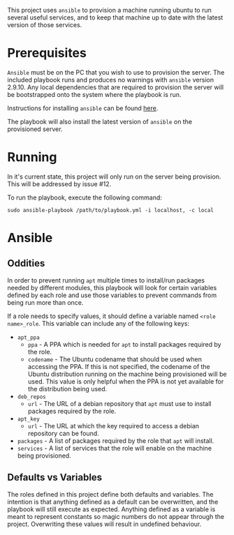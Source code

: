 This project uses `ansible` to provision a machine running ubuntu to run several useful services, and to keep that
machine up to date with the latest version of those services.

# Prerequisites

`Ansible` must be on the PC that you wish to use to provision the server.  The included playbook runs and produces no
warnings with `ansible` version 2.9.10.  Any local dependencies that are required to provision the server will be
bootstrapped onto the system where the playbook is run.

Instructions for installing `ansible` can be found [here](https://tinyurl.com/yyt73e8b).

The playbook will also install the latest version of `ansible` on the provisioned server.

# Running

In it's current state, this project will only run on the server being provision.  This will be addressed by issue #12.

To run the playbook, execute the following command:

```shell script
sudo ansible-playbook /path/to/playbook.yml -i localhost, -c local
```

# Ansible

## Oddities

In order to prevent running `apt` multiple times to install/run packages needed by different modules, this playbook
will look for certain variables defined by each role and use those variables to prevent commands from being run more
than once.

If a role needs to specify values, it should define a variable named `<role name>_role`.  This variable can include any
of the following keys:

 * `apt_ppa`
   * `ppa` - A PPA which is needed for `apt` to install packages required by the role.
   * `codename` - The Ubuntu codename that should be used when accessing the PPA.  If this is not specified, the
                  codename of the Ubuntu distribution running on the machine being provisioned will be used.  This value
                  is only helpful when the PPA is not yet available for the distribution being used.
 * `deb_repos`
   * `url` - The URL of a debian repository that `apt` must use to install packages required by the role.
 * `apt_key`
   * `url` - The URL at which the key required to access a debian repository can be found.
 * `packages` - A list of packages required by the role that `apt` will install.
 * `services` - A list of services that the role will enable on the machine being provisioned.

## Defaults vs Variables

The roles defined in this project define both defaults and variables.  The intention is that anything defined as a
default can be overwritten, and the playbook will still execute as expected.  Anything defined as a variable is meant
to represent constants so magic numbers do not appear through the project.  Overwriting these values will result in
undefined behaviour.  